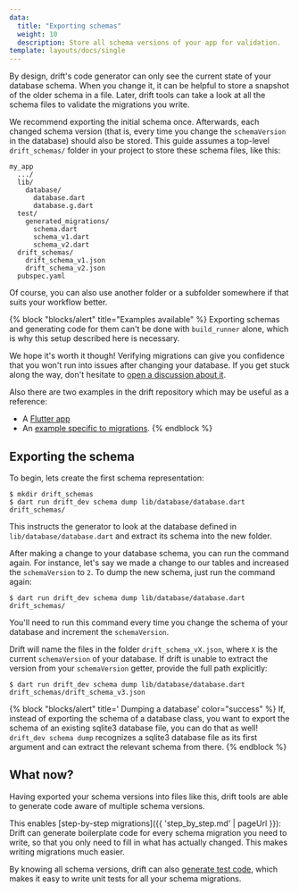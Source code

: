 ```yaml
---
data:
  title: "Exporting schemas"
  weight: 10
  description: Store all schema versions of your app for validation.
template: layouts/docs/single
---
```


By design, drift's code generator can only see the current state of your database
schema. When you change it, it can be helpful to store a snapshot of the older
schema in a file.
Later, drift tools can take a look at all the schema files to validate the migrations
you write.

We recommend exporting the initial schema once. Afterwards, each changed schema version
(that is, every time you change the `schemaVersion` in the database) should also be
stored.
This guide assumes a top-level `drift_schemas/` folder in your project to store these
schema files, like this:

```
my_app
  .../
  lib/
    database/
      database.dart
      database.g.dart
  test/
    generated_migrations/
      schema.dart
      schema_v1.dart
      schema_v2.dart
  drift_schemas/
    drift_schema_v1.json
    drift_schema_v2.json
  pubspec.yaml
```

Of course, you can also use another folder or a subfolder somewhere if that suits your workflow
better.

{% block "blocks/alert" title="Examples available" %}
Exporting schemas and generating code for them can't be done with `build_runner` alone, which is
why this setup described here is necessary.

We hope it's worth it though! Verifying migrations can give you confidence that you won't run
into issues after changing your database.
If you get stuck along the way, don't hesitate to [open a discussion about it](https://github.com/simolus3/drift/discussions).

Also there are two examples in the drift repository which may be useful as a reference:

- A [Flutter app](https://github.com/simolus3/drift/tree/latest-release/examples/app)
- An [example specific to migrations](https://github.com/simolus3/drift/tree/latest-release/examples/migrations_example).
{% endblock %}

## Exporting the schema

To begin, lets create the first schema representation:

```
$ mkdir drift_schemas
$ dart run drift_dev schema dump lib/database/database.dart drift_schemas/
```

This instructs the generator to look at the database defined in `lib/database/database.dart` and extract
its schema into the new folder.

After making a change to your database schema, you can run the command again. For instance, let's say we
made a change to our tables and increased the `schemaVersion` to `2`. To dump the new schema, just run the
command again:

```
$ dart run drift_dev schema dump lib/database/database.dart drift_schemas/
```

You'll need to run this command every time you change the schema of your database and increment the `schemaVersion`.

Drift will name the files in the folder `drift_schema_vX.json`, where `X` is the current `schemaVersion` of your
database.
If drift is unable to extract the version from your `schemaVersion` getter, provide the full path explicitly:

```
$ dart run drift_dev schema dump lib/database/database.dart drift_schemas/drift_schema_v3.json
```

{% block "blocks/alert" title='<i class="fas fa-lightbulb"></i> Dumping a database' color="success" %}
If, instead of exporting the schema of a database class, you want to export the schema of an existing sqlite3
database file, you can do that as well! `drift_dev schema dump` recognizes a sqlite3 database file as its first
argument and can extract the relevant schema from there.
{% endblock %}

## What now?

Having exported your schema versions into files like this, drift tools are able
to generate code aware of multiple schema versions.

This enables [step-by-step migrations]({{ 'step_by_step.md' | pageUrl }}): Drift
can generate boilerplate code for every schema migration you need to write, so that
you only need to fill in what has actually changed. This makes writing migrations
much easier.

By knowing all schema versions, drift can also [generate test code]('tests.md' ),
which makes it easy to write unit tests for all your schema migrations.
